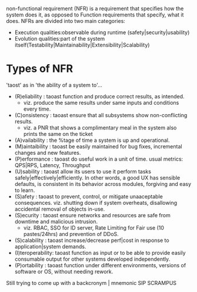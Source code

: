 non-functional requirement (NFR) is a requirement that specifies how the system does it, as opposed to Function requirements that specify, what it does.
NFRs are divided into two main categories: 
- Execution qualities:observable during runtime (safety|security|usability)
- Evolution qualities:part of the system itself(Testability|Maintainability|Extensibility|Scalability)

# Types of NFR
'taost' as in 'the ability of a system to'...
- (R)eliability	: taoast function and produce correct results, as intended. 
  - viz. produce the same results under same inputs and conditions every time.
- (C)onsistency	: taoast ensure that all subsystems show non-conflicting results.
  - viz. a PNR that shows a complimentary meal in the system also prints the same on the ticket  
- (A)vailability	: the %tage of time a system is up and operational.
- (M)aintaibility	: taoast be easily maintained for bug fixes, incremental changes and new features.
- (P)erformance	: taoast do useful work in a unit of time. usual metrics: QPS|RPS, Latency, Throughput
- (U)sability		: taoast allow its users to use it perform tasks safely|effectively|efficiently. In other words, a good UX has sensible defaults, is consistent in its behavior across modules, forgiving and easy to learn.
- (S)afety		: taoast to prevent, control, or mitigate unaaceptable consequences. viz. shutting down if system overheats, disallowing accidental removal of objects in-use.
- (S)ecurity		: taoast ensure networks and resources are safe from downtime and malicious intrusion.
  - viz. RBAC, SSO for ID server, Rate Limiting for Fair use (10 pastes/24hrs) and prevention of DDoS. 
- (S)calability	: taoast increase/decrease perf|cost in response to application|system demands.
- (I)teroperability:  taoast function as input or to be able to provide easily consumable output for other systems developed independently.
- (P)ortability	:   taoast function under different environments, versions of software or OS, without needing rework.

Still trying to come up with a backcronym | mnemonic
SIP SCRAMPUS
